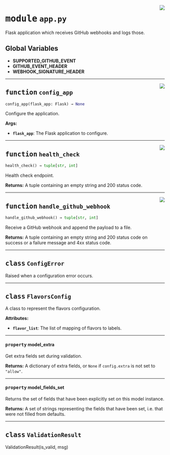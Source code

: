 <!-- markdownlint-disable -->

<a href="../webhook_router/app.py#L0"><img align="right" style="float:right;" src="https://img.shields.io/badge/-source-cccccc?style=flat-square"></a>

# <kbd>module</kbd> `app.py`
Flask application which receives GitHub webhooks and logs those. 

**Global Variables**
---------------
- **SUPPORTED_GITHUB_EVENT**
- **GITHUB_EVENT_HEADER**
- **WEBHOOK_SIGNATURE_HEADER**

---

<a href="../webhook_router/app.py#L40"><img align="right" style="float:right;" src="https://img.shields.io/badge/-source-cccccc?style=flat-square"></a>

## <kbd>function</kbd> `config_app`

```python
config_app(flask_app: Flask) → None
```

Configure the application. 



**Args:**
 
 - <b>`flask_app`</b>:  The Flask application to configure. 


---

<a href="../webhook_router/app.py#L134"><img align="right" style="float:right;" src="https://img.shields.io/badge/-source-cccccc?style=flat-square"></a>

## <kbd>function</kbd> `health_check`

```python
health_check() → tuple[str, int]
```

Health check endpoint. 



**Returns:**
  A tuple containing an empty string and 200 status code. 


---

<a href="../webhook_router/app.py#L146"><img align="right" style="float:right;" src="https://img.shields.io/badge/-source-cccccc?style=flat-square"></a>

## <kbd>function</kbd> `handle_github_webhook`

```python
handle_github_webhook() → tuple[str, int]
```

Receive a GitHub webhook and append the payload to a file. 



**Returns:**
  A tuple containing an empty string and 200 status code on success or  a failure message and 4xx status code. 


---

## <kbd>class</kbd> `ConfigError`
Raised when a configuration error occurs. 





---

## <kbd>class</kbd> `FlavorsConfig`
A class to represent the flavors configuration. 



**Attributes:**
 
 - <b>`flavor_list`</b>:  The list of mapping of flavors to labels. 


---

#### <kbd>property</kbd> model_extra

Get extra fields set during validation. 



**Returns:**
  A dictionary of extra fields, or `None` if `config.extra` is not set to `"allow"`. 

---

#### <kbd>property</kbd> model_fields_set

Returns the set of fields that have been explicitly set on this model instance. 



**Returns:**
  A set of strings representing the fields that have been set,  i.e. that were not filled from defaults. 




---

## <kbd>class</kbd> `ValidationResult`
ValidationResult(is_valid, msg) 





